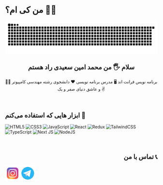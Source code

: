 # من کی‌ ام؟ 👨‍💻
<img align="center" src="https://raw.githubusercontent.com/imrrobat/imrrobat/d1b244e170d2b75fdda3efd499eaaf163f7a617c/images/github-contribution-grid-snake.svg" />

<h2 align="center">سلام 🖐 من محمد امین سعیدی راد هستم</h2>
<p align="center">
  برنامه نویس فرانت اند 🖥 مدرس برنامه نویسی ❤️ دانشجوی رشته مهندسی کامپیوتر 👨‍💻 و عاشق دنیای صفر و یک ✌️
</p>

<br />

<h2 align"right">ابزار هایی که استفاده می‌کنم 💪</h2>

![HTML5](https://img.shields.io/badge/html5-%23E34F26.svg?style=for-the-badge&logo=html5&logoColor=white) ![CSS3](https://img.shields.io/badge/css3-%231572B6.svg?style=for-the-badge&logo=css3&logoColor=white) ![JavaScript](https://img.shields.io/badge/javascript-%23323330.svg?style=for-the-badge&logo=javascript&logoColor=%23F7DF1E) ![React](https://img.shields.io/badge/react-%2320232a.svg?style=for-the-badge&logo=react&logoColor=%2361DAFB) ![Redux](https://img.shields.io/badge/redux-%23593d88.svg?style=for-the-badge&logo=redux&logoColor=white) ![TailwindCSS](https://img.shields.io/badge/tailwindcss-%2338B2AC.svg?style=for-the-badge&logo=tailwind-css&logoColor=white) ![TypeScript](https://img.shields.io/badge/typescript-%23007ACC.svg?style=for-the-badge&logo=typescript&logoColor=white) ![Next JS](https://img.shields.io/badge/Next-black?style=for-the-badge&logo=next.js&logoColor=white) ![NodeJS](https://img.shields.io/badge/node.js-6DA55F?style=for-the-badge&logo=node.js&logoColor=white)

<br />

<h2 align="right">تماس با من 📞</h2>
<a href="https://instagram.com/rad_front"><img width="50px" height="50px" align="left" src="https://github.com/sabzlearn-ir/sabzlearn-ir/blob/main/icons8-instagram-96.png?raw=true" alt="Instagram" /></a>
<a href="https://t.me/aminkhoy78"><img width="50px" height="50px"  align="left" src="https://github.com/sabzlearn-ir/sabzlearn-ir/blob/main/icons8-telegram-96.png?raw=true" alt="Telegram" /></a>

